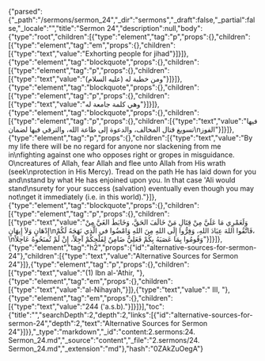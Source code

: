 {"parsed":{"_path":"/sermons/sermon_24","_dir":"sermons","_draft":false,"_partial":false,"_locale":"","title":"Sermon 24","description":null,"body":{"type":"root","children":[{"type":"element","tag":"p","props":{},"children":[{"type":"element","tag":"em","props":{},"children":[{"type":"text","value":"Exhorting people for jihad"}]}]},{"type":"element","tag":"blockquote","props":{},"children":[{"type":"element","tag":"p","props":{},"children":[{"type":"text","value":"ومن خطبة له (عليه السلام)"}]}]},{"type":"element","tag":"blockquote","props":{},"children":[{"type":"element","tag":"p","props":{},"children":[{"type":"text","value":"وهي كلمة جامعة له"}]}]},{"type":"element","tag":"blockquote","props":{},"children":[{"type":"element","tag":"p","props":{},"children":[{"type":"text","value":"فيها تسويغ قتال المخالف، والدعوة إلى طاعة الله، والترقي فيها لضمان\nالفوز"}]}]},{"type":"element","tag":"p","props":{},"children":[{"type":"text","value":"By my life there will be no regard for anyone nor slackening from me in\nfighting against one who opposes right or gropes in misguidance. O\ncreatures of Allah, fear Allah and flee unto Allah from His wrath (seek\nprotection in His Mercy). Tread on the path He has laid down for you and\nstand by what He has enjoined upon you. In that case 'Ali would stand\nsurety for your success (salvation) eventually even though you may not\nget it immediately (i.e. in this world)."}]},{"type":"element","tag":"blockquote","props":{},"children":[{"type":"element","tag":"p","props":{},"children":[{"type":"text","value":"وَلَعَمْرِي مَا عَلَيَّ مِنْ قِتَالِ مَنْ خَالَفَ الحَقَّ، وَخَابَطَ الغَيَّ مِنْ إِدْهَانٍ وَلاَ إِيهَانٍ\nفَاتَّقُوا اللهَ عِبَادَ اللهِ، وَفِرُّوا إِلَى اللهِ مِنَ اللهِ وَامْضُوا في الَّذِي نَهَجَهُ لَكُمْ،\nوَقُومُوا بِمَا عَصَبَهُ بِكُمْ فَعَلِيٌّ ضَامِنٌ لِفَلْجِكُمْ آجِلاً، إِنْ لَمْ تُمنَحُوهُ عَاجِلاً"}]}]},{"type":"element","tag":"h2","props":{"id":"alternative-sources-for-sermon-24"},"children":[{"type":"text","value":"Alternative Sources for Sermon 24"}]},{"type":"element","tag":"p","props":{},"children":[{"type":"text","value":"(1) Ibn al-'Athir, "},{"type":"element","tag":"em","props":{},"children":[{"type":"text","value":"al-Nihayah,"}]},{"type":"text","value":" III, "},{"type":"element","tag":"em","props":{},"children":[{"type":"text","value":"244 ('a.s.b)."}]}]}],"toc":{"title":"","searchDepth":2,"depth":2,"links":[{"id":"alternative-sources-for-sermon-24","depth":2,"text":"Alternative Sources for Sermon 24"}]}},"_type":"markdown","_id":"content:2.sermons:24. Sermon_24.md","_source":"content","_file":"2.sermons/24. Sermon_24.md","_extension":"md"},"hash":"0ZAkZuOegA"}